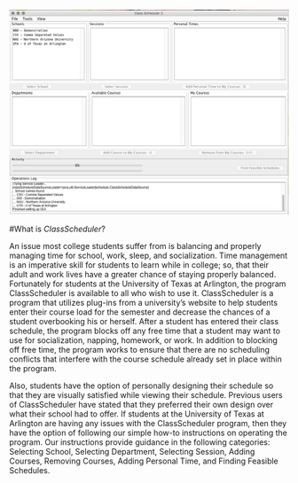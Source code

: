 ![First Page of ClassScheduler](assets/1.png)

#What is _ClassScheduler_?

An issue most college students suffer from is balancing and properly managing time for school, work, sleep, and socialization. Time management is an imperative skill for students to learn while in college; so, that their adult and work lives have a greater chance of staying properly balanced. Fortunately for students at the University of Texas at Arlington, the program ClassScheduler is available to all who wish to use it. ClassScheduler is a program that utilizes plug-ins from a university’s website to help students enter their course load for the semester and decrease the chances of a student overbooking his or herself. After a student has entered their class schedule, the program blocks off any free time that a student may want to use for socialization, napping, homework, or work. In addition to blocking off free time, the program works to ensure that there are no scheduling conflicts that interfere with the course schedule already set in place within the program.

Also, students have the option of personally designing their schedule so that they are visually satisfied while viewing their schedule. Previous users of ClassScheduler have stated that they preferred their own design over what their school had to offer. If students at the University of Texas at Arlington are having any issues with the ClassScheduler program, then they have the option of following our simple how-to instructions on operating the program. Our instructions provide guidance in the following categories: Selecting School, Selecting Department, Selecting Session, Adding Courses, Removing Courses, Adding Personal Time, and Finding Feasible Schedules. 


